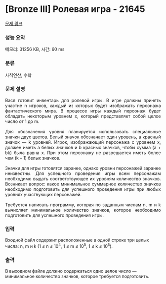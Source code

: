 # [Bronze III] Ролевая игра - 21645 

[문제 링크](https://www.acmicpc.net/problem/21645) 

### 성능 요약

메모리: 31256 KB, 시간: 60 ms

### 분류

사칙연산, 수학

### 문제 설명

<p class="a0" style="margin:12pt 0cm 0cm; text-align:justify">Вася готовит инвентарь для ролевой игры. В игре должны принять участие n игроков, каждый из которых будет изображать персонажа фантастического мира. В процессе игры каждый персонаж будет обладать некоторым уровнем x, который представляет собой целое число от 1 до m. </p>

<p class="a0" style="margin:12pt 0cm 0cm; text-align:justify">Для обозначения уровня планируется использовать специальные значки двух цветов. Белый значок обозначает один уровень, а красный значок — k уровней. Игрок, изображающий персонажа с уровнем x, должен иметь a белых значков и b красных значков, чтобы сумма (a + bk) была равна x. При этом персонажу не разрешается иметь более чем (k – 1) белых значков.</p>

<p class="a0" style="margin:12pt 0cm 0cm; text-align:justify">Значки для игры готовятся заранее, однако уровни персонажей заранее неизвестны. Для успешного проведения игры всем персонажам необходимо выдать соответствующее их уровням количество значков. Возникает вопрос: какое минимальное суммарное количество значков необходимо подготовить для успешного проведения игры при любых уровнях участвующих персонажей.</p>

<p class="a0" style="margin:12pt 0cm 0cm; text-align:justify">Требуется написать программу, которая по заданным числам n, m и k вычисляет минимальное количество значков, которое необходимо подготовить для успешного проведения игры.</p>

### 입력 

 <p>Входной файл содержит расположенные в одной строке три целых числа: n, m и k (1 ≤ n ≤ 10<sup>4</sup>, 1 ≤ m ≤ 10<sup>5</sup>, 1 ≤ k ≤ 10<sup>5</sup>).</p>

### 출력 

 <p>В выходном файле должно содержаться одно целое число — минимальное количество значков, которое требуется подготовить.</p>


